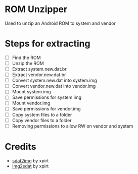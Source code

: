 # ROM Unzipper
Used to unzip an Android ROM to system and vendor
# Steps for extracting
- [ ] Find the ROM
- [ ] Unzip the ROM
- [ ] Extract system.new.dat.br
- [ ] Extract vendor.new.dat.br
- [ ] Convert system.new.dat into system.img
- [ ] Convert vendor.new.dat into vendor.img
- [ ] Mount system.img
- [ ] Save permissions for system.img
- [ ] Mount vendor.img
- [ ] Save permissions for vendor.img
- [ ] Copy system files to a folder
- [ ] Copy vendor files to a folder
- [ ] Removing permissions to allow RW on vendor and system

# Credits
- [sdat2img](https://github.com/xpirt/sdat2img) by xpirt
- [img2sdat](https://github.com/xpirt/img2sdat) by xpirt
